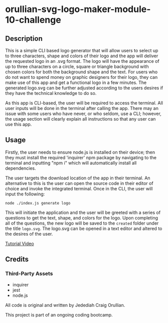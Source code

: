 # orullian-svg-logo-maker-module-10-challenge

## Description
This is a simple CLI based logo generator that will allow users to select up to three characters, shape and colors of their logo and the app will deliver the requested logo in an .svg format.  The logo will have the appearance of up to three characters on a circle, square or triangle background with chosen colors for both the background shape and the text.  For users who do not want to spend money on graphic designers for their logo, they can make use of this app and get a functional logo in a few minutes.  The generated logo.svg can be further adjusted according to the users desires if they have the technical knowledge to do so.

As this app is CLI-based, the user will be required to access the terminal.  All user inputs will be done in the terminal after calling the app.  There may an issue with some users who have never, or who seldom, use a CLI; however, the usage section will clearly explain all instructions so that any user can use this app.

## Usage
Firstly, the user needs to ensure node.js is installed on their device; then they must install the required 'inquirer' npm package by navigating to the terminal and inputting "npm i" which will automatically install all dependencies.

The user targets the download location of the app in their terminal. An alternative to this is the user can open the source code in their editor of choice and invoke the integrated terminal. Once in the CLI, the user will input the following: 

`node ./index.js generate logo`

This will initiate the application and the user will be greeted with a series of questions to get the text, shape, and colors for the logo.  Upon completing all of the questions, the new logo will be saved to the `created` folder under the title `logo.svg`.  The logo.svg can be opened in a text editor and altered to the desires of the user.

[Tutorial Video](https://drive.google.com/file/d/1eb3QconSKekVc3T90IB1pWHgmW_YW9fs/view?usp=sharing)

## Credits
### Third-Party Assets
- inquirer
- jest
- node.js

All code is original and written by Jedediah Craig Orullian.

This project is part of an ongoing coding bootcamp.
